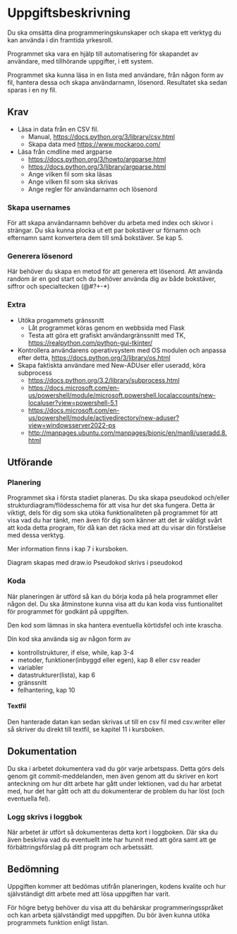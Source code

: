 # Uppgiftsbeskrivning
Du ska omsätta dina programmeringskunskaper och skapa ett verktyg du kan använda i din framtida yrkesroll.

Programmet ska vara en hjälp till automatisering för skapandet av användare, med tillhörande uppgifter, i ett system.

Programmet ska kunna läsa in en lista med användare, från någon form av fil, hantera dessa och skapa användarnamn, lösenord.
Resultatet ska sedan sparas i en ny fil.

## Krav

* Läsa in data från en CSV fil.
  * Manual, https://docs.python.org/3/library/csv.html
  * Skapa data med https://www.mockaroo.com/ 
* Läsa från cmdline med argparse 
  * https://docs.python.org/3/howto/argparse.html 
  * https://docs.python.org/3/library/argparse.html 
  * Ange vilken fil som ska läsas
  * Ange vilken fil som ska skrivas
  * Ange regler för användarnamn och lösenord

### Skapa usernames

För att skapa användarnamn behöver du arbeta med index och skivor i strängar.
Du ska kunna plocka ut ett par bokstäver ur förnamn och efternamn samt konvertera dem till små bokstäver. Se kap 5.

### Generera lösenord

Här behöver du skapa en metod för att generera ett lösenord.
Att använda random är en god start och du behöver använda dig av både bokstäver, siffror och specialtecken (@#?+-*)

### Extra

* Utöka progammets gränssnitt
  * Låt programmet köras genom en webbsida med Flask
  * Testa att göra ett grafiskt användargränssnitt med TK, https://realpython.com/python-gui-tkinter/
* Kontrollera användarens operativsystem med OS modulen och anpassa efter detta, https://docs.python.org/3/library/os.html
* Skapa faktiskta användare med New-ADUser eller useradd, köra subprocess
  * https://docs.python.org/3.2/library/subprocess.html
  * https://docs.microsoft.com/en-us/powershell/module/microsoft.powershell.localaccounts/new-localuser?view=powershell-5.1
  * https://docs.microsoft.com/en-us/powershell/module/activedirectory/new-aduser?view=windowsserver2022-ps
  * http://manpages.ubuntu.com/manpages/bionic/en/man8/useradd.8.html

## Utförande

### Planering
Programmet ska i första stadiet planeras. Du ska skapa pseudokod och/eller strukturdiagram/flödesschema för att visa hur det ska fungera.
Detta är viktigt, dels för dig som ska utöka funktionaliteten på programmet för att visa vad du har tänkt, men även för dig som känner att det är väldigt svårt att koda detta program, för då kan det räcka med att du visar din förståelse med dessa verktyg.

Mer information finns i kap 7 i kursboken.

Diagram skapas med draw.io Pseudokod skrivs i pseudokod

### Koda
När planeringen är utförd så kan du börja koda på hela programmet eller någon del.
Du ska åtminstone kunna visa att du kan koda viss funtionalitet för programmet för godkänt på uppgiften.

Den kod som lämnas in ska hantera eventuella körtidsfel och inte krascha.

Din kod ska använda sig av någon form av

* kontrollstrukturer, if else, while, kap 3-4
* metoder, funktioner(inbyggd eller egen), kap 8 eller csv reader
* variabler
* datastrukturer(lista), kap 6
* gränssnitt
* felhantering, kap 10

#### Textfil

Den hanterade datan kan sedan skrivas ut till en csv fil med csv.writer eller så skriver du direkt till textfil, se kapitel 11 i kursboken.

## Dokumentation
Du ska i arbetet dokumentera vad du gör varje arbetspass.
Detta görs dels genom git commit-meddelanden, men även genom att du skriver en kort anteckning om hur ditt arbete har gått under lektionen, vad du har arbetat med, hur det har gått och att du dokumenterar de problem du har löst (och eventuella fel).

### Logg skrivs i loggbok

När arbetet är utfört så dokumenteras detta kort i loggboken. Där ska du även beskriva vad du eventuellt inte har hunnit med att göra samt att ge förbättringsförslag på ditt program och arbetssätt.

## Bedömning
Uppgiften kommer att bedömas utifrån planeringen, kodens kvalite och hur självständigt ditt arbete med att lösa uppgiften har varit.

För högre betyg behöver du visa att du behärskar programmeringsspråket och kan arbeta självständigt med uppgiften. Du bör även kunna utöka programmets funktion enligt listan.

